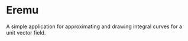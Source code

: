 # Eremu
A simple application for approximating and drawing integral curves for a unit vector field.
